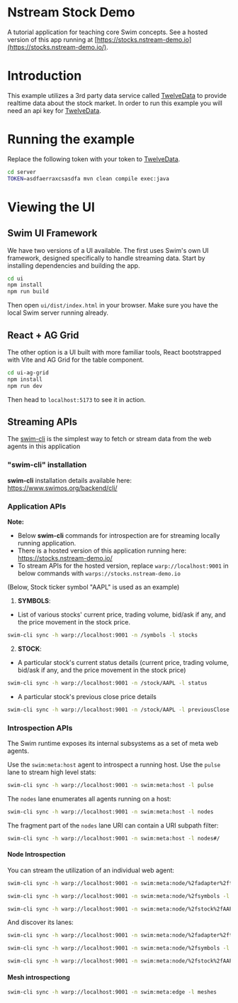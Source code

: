 # Nstream Stock Demo

A tutorial application for teaching core Swim concepts.  See a hosted version
of this app running at [https://stocks.nstream-demo.io](https://stocks.nstream-demo.io/).

# Introduction 

This example utilizes a 3rd party data service called [TwelveData](https://twelvedata.com/) to provide
realtime data about the stock market. In order to run this example you will need an api key for [TwelveData](https://twelvedata.com/).

# Running the example

Replace the following token with your token to [TwelveData](https://twelvedata.com/).

```bash
cd server
TOKEN=asdfaerraxcsasdfa mvn clean compile exec:java
```

# Viewing the UI

## Swim UI Framework

We have two versions of a UI available. The first uses Swim's own UI framework, designed specifically to handle streaming data. Start by installing dependencies and building the app.

```bash
cd ui
npm install
npm run build
```

Then open `ui/dist/index.html` in your browser. Make sure you have the local Swim server running already.

## React + AG Grid

The other option is a UI built with more familiar tools, React bootstrapped with Vite and AG Grid for the table component.

```bash
cd ui-ag-grid
npm install
npm run dev
```

Then head to `localhost:5173` to see it in action.

## Streaming APIs

The [swim-cli](https://www.swimos.org/backend/cli/) is the simplest way to fetch or stream data from  the web agents in this application

### "swim-cli" installation
**swim-cli** installation details available here: https://www.swimos.org/backend/cli/

### Application APIs
**Note:**
* Below **swim-cli** commands for introspection are for streaming locally running application.
* There is a hosted version of this application running here: https://stocks.nstream-demo.io/
* To stream APIs for the hosted version, replace `warp://localhost:9001` in below commands with `warps://stocks.nstream-demo.io`

(Below, Stock ticker symbol "AAPL" is used as an example)

1. **SYMBOLS**:

* List of various stocks' current price, trading volume, bid/ask if any, and the price movement in the stock price.
```sh
swim-cli sync -h warp://localhost:9001 -n /symbols -l stocks
```

2. **STOCK**:

* A particular stock's current status details (current price, trading volume, bid/ask if any, and the price movement in the stock price)
```sh
swim-cli sync -h warp://localhost:9001 -n /stock/AAPL -l status
```

* A particular stock's previous close price details
```sh
swim-cli sync -h warp://localhost:9001 -n /stock/AAPL -l previousClose
```

### Introspection APIs
The Swim runtime exposes its internal subsystems as a set of meta web agents.

Use the `swim:meta:host` agent to introspect a running host. Use the `pulse`
lane to stream high level stats:

```sh
swim-cli sync -h warp://localhost:9001 -n swim:meta:host -l pulse
```

The `nodes` lane enumerates all agents running on a host:

```sh
swim-cli sync -h warp://localhost:9001 -n swim:meta:host -l nodes
```

The fragment part of the `nodes` lane URI can contain a URI subpath filter:

```sh
swim-cli sync -h warp://localhost:9001 -n swim:meta:host -l nodes#/
```

#### Node Introspection

You can stream the utilization of an individual web agent:

```sh
swim-cli sync -h warp://localhost:9001 -n swim:meta:node/%2fadapter%2ftwelvedata -l pulse

swim-cli sync -h warp://localhost:9001 -n swim:meta:node/%2fsymbols -l pulse

swim-cli sync -h warp://localhost:9001 -n swim:meta:node/%2fstock%2fAAPL -l pulse
```

And discover its lanes:

```sh
swim-cli sync -h warp://localhost:9001 -n swim:meta:node/%2fadapter%2ftwelvedata -l lanes

swim-cli sync -h warp://localhost:9001 -n swim:meta:node/%2fsymbols -l lanes

swim-cli sync -h warp://localhost:9001 -n swim:meta:node/%2fstock%2fAAPL -l lanes
```

#### Mesh introspectiong

```sh
swim-cli sync -h warp://localhost:9001 -n swim:meta:edge -l meshes
```
